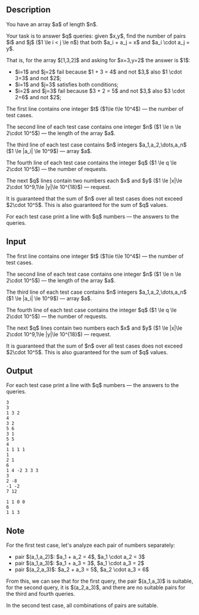 ## Description

<div><p>You have an array $a$ of length $n$.</p><p>Your task is to answer $q$ queries: given $x,y$, find the number of pairs $i$ and $j$ ($1 \le i &lt; j \le n$) that both $a_i + a_j = x$ and $a_i \cdot a_j = y$.</p><p>That is, for the array $[1,3,2]$ and asking for $x=3,y=2$ the answer is $1$: </p><ul> <li> $i=1$ and $j=2$ fail because $1 + 3 = 4$ and not $3,$ also $1 \cdot 3=3$ and not $2$; </li><li> $i=1$ and $j=3$ satisfies both conditions; </li><li> $i=2$ and $j=3$ fail because $3 + 2 = 5$ and not $3,$ also $3 \cdot 2=6$ and not $2$; </li></ul></div><div class="input-specification"><p>The first line contains one integer $t$ ($1\le t\le 10^4$)&nbsp;— the number of test cases.</p><p>The second line of each test case contains one integer $n$ ($1 \le n \le 2\cdot 10^5$)&nbsp;— the length of the array $a$.</p><p>The third line of each test case contains $n$ integers $a_1,a_2,\dots,a_n$ ($1 \le |a_i| \le 10^9$)&nbsp;— array $a$.</p><p>The fourth line of each test case contains the integer $q$ ($1 \le q \le 2\cdot 10^5$)&nbsp;— the number of requests.</p><p>The next $q$ lines contain two numbers each $x$ and $y$ ($1 \le |x|\le 2\cdot 10^9,1\le |y|\le 10^{18}$)&nbsp;— request.</p><p>It is guaranteed that the sum of $n$ over all test cases does not exceed $2\cdot 10^5$. This is also guaranteed for the sum of $q$ values.</p></div><div class="output-specification"><p>For each test case print a line with $q$ numbers — the answers to the queries.</p></div>

## Input

<p>The first line contains one integer $t$ ($1\le t\le 10^4$)&nbsp;— the number of test cases.</p><p>The second line of each test case contains one integer $n$ ($1 \le n \le 2\cdot 10^5$)&nbsp;— the length of the array $a$.</p><p>The third line of each test case contains $n$ integers $a_1,a_2,\dots,a_n$ ($1 \le |a_i| \le 10^9$)&nbsp;— array $a$.</p><p>The fourth line of each test case contains the integer $q$ ($1 \le q \le 2\cdot 10^5$)&nbsp;— the number of requests.</p><p>The next $q$ lines contain two numbers each $x$ and $y$ ($1 \le |x|\le 2\cdot 10^9,1\le |y|\le 10^{18}$)&nbsp;— request.</p><p>It is guaranteed that the sum of $n$ over all test cases does not exceed $2\cdot 10^5$. This is also guaranteed for the sum of $q$ values.</p>

## Output

<p>For each test case print a line with $q$ numbers — the answers to the queries.</p>





```input1|2,3,4,5,6,7,8,13,14,15,16,17,18
3
3
1 3 2
4
3 2
5 6
3 1
5 5
4
1 1 1 1
1
2 1
6
1 4 -2 3 3 3
3
2 -8
-1 -2
7 12
```




```output1
1 1 0 0 
6 
1 1 3
```



## Note

<p>For the first test case, let's analyze each pair of numbers separately: </p><ul> <li> pair $(a_1,a_2)$: $a_1 + a_2 = 4$, $a_1 \cdot a_2 = 3$ </li><li> pair $(a_1,a_3)$: $a_1 + a_3 = 3$, $a_1 \cdot a_3 = 2$ </li><li> pair $(a_2,a_3)$: $a_2 + a_3 = 5$, $a_2 \cdot a_3 = 6$ </li></ul> From this, we can see that for the first query, the pair $(a_1,a_3)$ is suitable, for the second query, it is $(a_2,a_3)$, and there are no suitable pairs for the third and fourth queries.<p>In the second test case, all combinations of pairs are suitable.</p>
